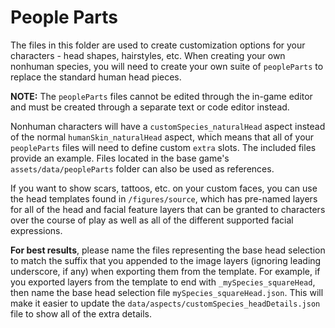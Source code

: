 # People Parts

The files in this folder are used to create customization options for your characters - head shapes, hairstyles, etc.  When creating your own nonhuman species, you will need to create your own suite of `peopleParts` to replace the standard human head pieces.

**NOTE:** The `peopleParts` files cannot be edited through the in-game editor and must be created through a separate text or code editor instead. 

Nonhuman characters will have a `customSpecies_naturalHead` aspect instead of the normal `humanSkin_naturalHead` aspect, which means that all of your `peopleParts` files will need to define custom `extra` slots. The included files provide an example. Files located in the base game's `assets/data/peopleParts` folder can also be used as references.

If you want to show scars, tattoos, etc. on your custom faces, you can use the head templates found in `/figures/source`, which has pre-named layers for all of the head and facial feature layers that can be granted to characters over the course of play as well as all of the different supported facial expressions. 

**For best results**, please name the files representing the base head selection to match the suffix that you appended to the image layers (ignoring leading underscore, if any) when exporting them from the template. For example, if you exported layers from the template to end with `_mySpecies_squareHead`, then name the base head selection file `mySpecies_squareHead.json`. This will make it easier to update the `data/aspects/customSpecies_headDetails.json` file to show all of the extra details.